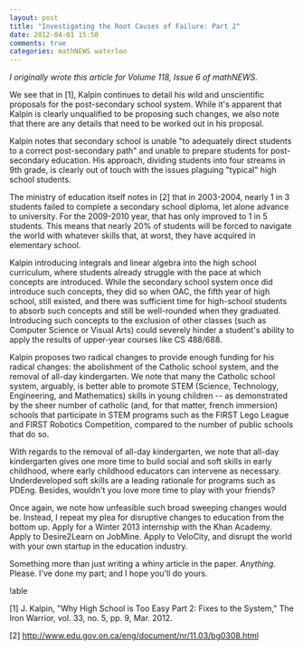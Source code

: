 ```yaml
---
layout: post
title: "Investigating the Root Causes of Failure: Part 2"
date: 2012-04-01 15:50
comments: true
categories: mathNEWS waterloo
---
```


_I originally wrote this article for Volume 118, Issue 6 of mathNEWS._

We see that in [1], Kalpin continues to detail his wild and unscientific
proposals for the post-secondary school system. While it's apparent that Kalpin
is clearly unqualified to be proposing such changes, we also note that there are
any details that need to be worked out in his proposal.

Kalpin notes that secondary school is unable "to adequately direct students to a
correct post-secondary path" and unable to prepare students for post-secondary
education. His approach, dividing students into four streams in 9th grade, is
clearly out of touch with the issues plaguing "typical" high school students.

The ministry of education itself notes in [2] that in 2003-2004, nearly 1 in 3
students failed to complete a secondary school diploma, let alone advance to
university. For the 2009-2010 year, that has only improved to 1 in 5 students.
This means that nearly 20% of students will be forced to navigate the world with
whatever skills that, at worst, they have acquired in elementary school.

Kalpin introducing integrals and linear algebra into the high school curriculum,
where students already struggle with the pace at which concepts are introduced.
While the secondary school system once did introduce such concepts, they did so
when OAC, the fifth year of high school, still existed, and there was sufficient
time for high-school students to absorb such concepts and still be well-rounded
when they graduated. Introducing such concepts to the exclusion of other classes
(such as Computer Science or Visual Arts) could severely hinder a student's
ability to apply the results of upper-year courses like CS 488/688.

Kalpin proposes two radical changes to provide enough funding for his radical
changes: the abolishment of the Catholic school system, and the removal of
all-day kindergarten. We note that many the Catholic school system, arguably, is
better able to promote STEM (Science, Technology, Engineering, and Mathematics)
skills in young children -- as demonstrated by the sheer number of catholic
(and, for that matter, french immersion) schools that participate in STEM
programs such as the FIRST Lego League and FIRST Robotics Competition, compared
to the number of public schools that do so.

With regards to the removal of all-day kindergarten, we note that all-day
kindergarten gives one more time to build social and soft skills in early
childhood, where early childhood educators can intervene as necessary.
Underdeveloped soft skills are a leading rationale for programs such as PDEng.
Besides, wouldn't you love more time to play with your friends?

Once again, we note how unfeasible such broad sweeping changes would be.
Instead, I repeat my plea for disruptive changes to education from the bottom
up. Apply for a Winter 2013 internship with the Khan Academy. Apply to
Desire2Learn on JobMine. Apply to VeloCity, and disrupt the world with your own
startup in the education industry.

Something more than just writing a whiny article in the paper. _Anything._
Please. I've done my part; and I hope you'll do yours.

!able

[1] J. Kalpin, "Why High School is Too Easy Part 2: Fixes to the System," The
Iron Warrior, vol. 33, no. 5, pp. 9, Mar. 2012.

[2] http://www.edu.gov.on.ca/eng/document/nr/11.03/bg0308.html
